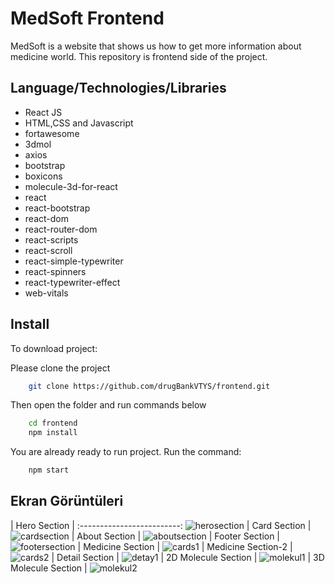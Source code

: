 
# MedSoft Frontend

MedSoft is a website that shows us how to get more information about medicine world. This repository is frontend side of the project. 




## Language/Technologies/Libraries

* React JS
* HTML,CSS and Javascript
* fortawesome
* 3dmol
* axios
* bootstrap
* boxicons
* molecule-3d-for-react
* react
* react-bootstrap
* react-dom
* react-router-dom
* react-scripts
* react-scroll
* react-simple-typewriter
* react-spinners
* react-typewriter-effect
* web-vitals
  
  
## Install 

To download project:

Please clone the project
```bash 
    git clone https://github.com/drugBankVTYS/frontend.git
```
Then open the folder and run commands below
```bash 
    cd frontend
    npm install 
  ```

You are already ready to run project. Run the command:
```bash 
    npm start
  ```

  
## Ekran Görüntüleri

|  Hero Section     |
:-------------------------:
![herosection](https://github.com/drugBankVTYS/frontend/assets/93324656/63e1443a-b371-421a-861f-79708db59c30)
|  Card Section     |
![cardsection](https://github.com/drugBankVTYS/frontend/assets/93324656/a6bfd9c5-b1ea-4251-955d-b3237bc6dfb6)
|  About Section     |
![aboutsection](https://github.com/drugBankVTYS/frontend/assets/93324656/315cc8d8-7837-444f-850a-88f48492f170)
|  Footer Section     |
![footersection](https://github.com/drugBankVTYS/frontend/assets/93324656/9b08e136-cee0-4806-a22e-781194092afa)
|  Medicine Section     |
![cards1](https://github.com/drugBankVTYS/frontend/assets/93324656/866ff2f5-948b-4dec-9075-08ad68bb7c63)
|  Medicine Section-2     |
![cards2](https://github.com/drugBankVTYS/frontend/assets/93324656/84e7e511-a32a-4211-a673-df82aadfe78b)
|  Detail Section    |
![detay1](https://github.com/drugBankVTYS/frontend/assets/93324656/00677c90-6d9c-472d-85ca-cefb62bdde99)
|  2D Molecule Section    |
![molekul1](https://github.com/drugBankVTYS/frontend/assets/93324656/76a18514-4fa1-4d9d-b3fd-cd3cf09efc6d)
|  3D Molecule Section    |
![molekul2](https://github.com/drugBankVTYS/frontend/assets/93324656/cf59a50a-f09f-4ea5-a964-7e4ab68c59ba)







  
